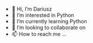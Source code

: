 - 👋 Hi, I’m Dariusz
- 👀 I’m interested in Python
- 🌱 I’m currently learning Python
- 💞️ I’m looking to collaborate on 
- 📫 How to reach me ...

<!---
kowald13/kowald13 is a ✨ special ✨ repository because its `README.md` (this file) appears on your GitHub profile.
You can click the Preview link to take a look at your changes.
--->
